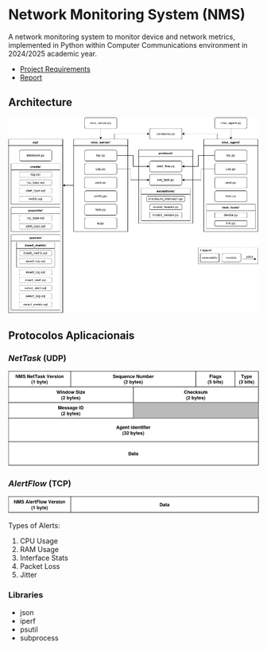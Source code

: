 # Network Monitoring System (NMS)

A network monitoring system to monitor device and network metrics,
implemented in Python within Computer Communications environment in 2024/2025 academic year.

- [Project Requirements](project.pdf)
- [Report](report/output/main.pdf)

## Architecture

![Architecture](report/img/architecture.png)

## Protocolos Aplicacionais

### *NetTask* (UDP)

![NetTask Header](report/img/nettask_header.png)

### *AlertFlow* (TCP)

![AlertFlow Header](report/img/alertflow_header.png)

Types of Alerts:
1. CPU Usage
2. RAM Usage
3. Interface Stats
4. Packet Loss
5. Jitter

### Libraries

- json
- iperf
- psutil
- subprocess
